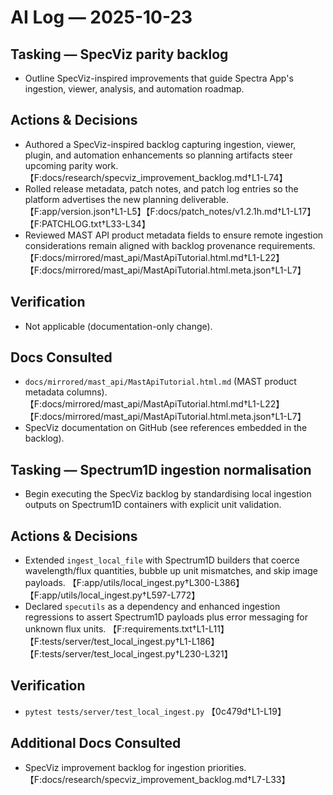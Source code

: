 # AI Log — 2025-10-23

## Tasking — SpecViz parity backlog
- Outline SpecViz-inspired improvements that guide Spectra App's ingestion, viewer, analysis, and automation roadmap.

## Actions & Decisions
- Authored a SpecViz-inspired backlog capturing ingestion, viewer, plugin, and automation enhancements so planning artifacts steer upcoming parity work. 【F:docs/research/specviz_improvement_backlog.md†L1-L74】
- Rolled release metadata, patch notes, and patch log entries so the platform advertises the new planning deliverable. 【F:app/version.json†L1-L5】【F:docs/patch_notes/v1.2.1h.md†L1-L17】【F:PATCHLOG.txt†L33-L34】
- Reviewed MAST API product metadata fields to ensure remote ingestion considerations remain aligned with backlog provenance requirements. 【F:docs/mirrored/mast_api/MastApiTutorial.html.md†L1-L22】【F:docs/mirrored/mast_api/MastApiTutorial.html.meta.json†L1-L7】

## Verification
- Not applicable (documentation-only change).

## Docs Consulted
- `docs/mirrored/mast_api/MastApiTutorial.html.md` (MAST product metadata columns). 【F:docs/mirrored/mast_api/MastApiTutorial.html.md†L1-L22】【F:docs/mirrored/mast_api/MastApiTutorial.html.meta.json†L1-L7】
- SpecViz documentation on GitHub (see references embedded in the backlog).

## Tasking — Spectrum1D ingestion normalisation
- Begin executing the SpecViz backlog by standardising local ingestion outputs on Spectrum1D containers with explicit unit validation.

## Actions & Decisions
- Extended `ingest_local_file` with Spectrum1D builders that coerce wavelength/flux quantities, bubble up unit mismatches, and skip image payloads. 【F:app/utils/local_ingest.py†L300-L386】【F:app/utils/local_ingest.py†L597-L772】
- Declared `specutils` as a dependency and enhanced ingestion regressions to assert Spectrum1D payloads plus error messaging for unknown flux units. 【F:requirements.txt†L1-L11】【F:tests/server/test_local_ingest.py†L1-L186】【F:tests/server/test_local_ingest.py†L230-L321】

## Verification
- `pytest tests/server/test_local_ingest.py` 【0c479d†L1-L19】

## Additional Docs Consulted
- SpecViz improvement backlog for ingestion priorities. 【F:docs/research/specviz_improvement_backlog.md†L7-L33】
